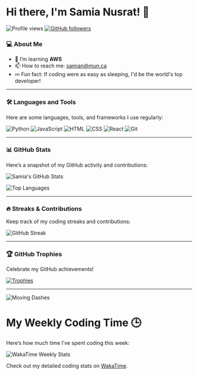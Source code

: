 

# Hi there, I'm Samia Nusrat! 👋

![Profile views](https://komarev.com/ghpvc/?username=samia-nusrat&color=blue&style=flat-square)
[![GitHub followers](https://img.shields.io/github/followers/samia-nusrat?label=Follow&style=social)](https://github.com/samia-nusrat)

### 💻 About Me
- 🌱 I’m learning **AWS**
- 📫 How to reach me: samian@mun.ca
- 💤 Fun fact: If coding were as easy as sleeping, I'd be the world's top developer!

---

### 🛠️ Languages and Tools
Here are some languages, tools, and frameworks I use regularly:

![Python](https://img.shields.io/badge/-Python-05122A?style=flat&logo=python)
![JavaScript](https://img.shields.io/badge/-JavaScript-05122A?style=flat&logo=javascript)
![HTML](https://img.shields.io/badge/-HTML-05122A?style=flat&logo=HTML5)
![CSS](https://img.shields.io/badge/-CSS-05122A?style=flat&logo=CSS3)
![React](https://img.shields.io/badge/-React-05122A?style=flat&logo=react)
![Git](https://img.shields.io/badge/-Git-05122A?style=flat&logo=git)
<!-- Add more icons for other languages and tools -->

---

### 📊 GitHub Stats
Here’s a snapshot of my GitHub activity and contributions:

![Samia's GitHub Stats](https://github-readme-stats.vercel.app/api?username=samia-nusrat&show_icons=true&theme=radical)

![Top Languages](https://github-readme-stats.vercel.app/api/top-langs/?username=samia-nusrat&layout=compact&theme=radical)

---

### 🔥 Streaks & Contributions
Keep track of my coding streaks and contributions:

![GitHub Streak](https://github-readme-streak-stats.herokuapp.com/?user=samia-nusrat&theme=radical)

---

### 🏆 GitHub Trophies
Celebrate my GitHub achievements!

[![Trophies](https://github-profile-trophy.vercel.app/?username=samia-nusrat&theme=radical&no-frame=true&row=1)](https://github.com/samia-nusrat)

---

![Moving Dashes](https://media.giphy.com/media/3o7btXbZlN04knhsx6/giphy.gif)

# My Weekly Coding Time 🕒

Here’s how much time I’ve spent coding this week:

![WakaTime Weekly Stats](https://wakatime.com/badge/user/samia-nusrat/weekly.svg)

Check out my detailed coding stats on [WakaTime](https://wakatime.com/@samia-nusrat).

